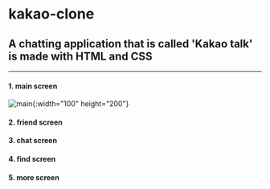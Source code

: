 # kakao-clone

## A chatting application that is called 'Kakao talk' is made with HTML and CSS
---
 
 #### 1. main screen
 ![main](https://user-images.githubusercontent.com/53434429/108212448-ffb98400-7181-11eb-8ed2-d5f9347a100e.png){:width="100" height="200"}
 
 #### 2. friend screen
 
 #### 3. chat screen
 
 #### 4. find screen
 
 #### 5. more screen
